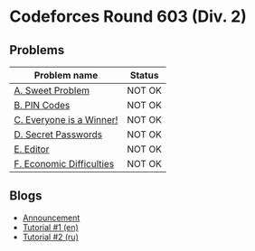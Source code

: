 # Codeforces Round 603 (Div. 2)

## Problems

|Problem name|Status|
|------------|---------|
| [A. Sweet Problem](problems/A._Sweet_Problem.md)|NOT OK|
| [B. PIN Codes](problems/B._PIN_Codes.md)|NOT OK|
| [C. Everyone is a Winner!](problems/C._Everyone_is_a_Winner!.md)|NOT OK|
| [D. Secret Passwords](problems/D._Secret_Passwords.md)|NOT OK|
| [E. Editor](problems/E._Editor.md)|NOT OK|
| [F. Economic Difficulties](problems/F._Economic_Difficulties.md)|NOT OK|
## Blogs

- [Announcement](blogs/Announcement.md)
- [Tutorial #1 (en)](blogs/Tutorial_1_(en).md)
- [Tutorial #2 (ru)](blogs/Tutorial_2_(ru).md)
